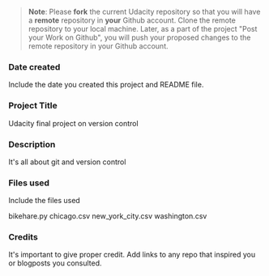 >**Note**: Please **fork** the current Udacity repository so that you will have a **remote** repository in **your** Github account. Clone the remote repository to your local machine. Later, as a part of the project "Post your Work on Github", you will push your proposed changes to the remote repository in your Github account.

### Date created
Include the date you created this project and README file.
 

### Project Title
Udacity final project on version control

### Description
It's all about git and version control

### Files used
Include the files used

bikehare.py
chicago.csv
new_york_city.csv
washington.csv

### Credits
It's important to give proper credit. Add links to any repo that inspired you or blogposts you consulted.

